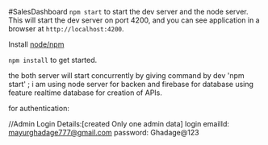 #SalesDashboard
`npm start` to start the dev server and the node server. This will start the dev server on port 4200, and you can see  application in a browser at `http://localhost:4200`.

Install [node/npm](https://nodejs.org/en/)

`npm install` to get started.

the both server will start concurrently by giving command by dev 'npm start' ;
i am using node server for backen and firebase for database using feature realtime database for creation of APIs.

for authentication: 

//Admin Login Details:[created Only one admin data]
login emailId: mayurghadage777@gmail.com
password: Ghadage@123
